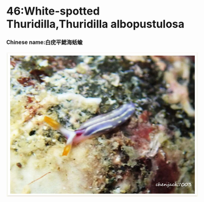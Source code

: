 # 46:White-spotted Thuridilla,Thuridilla albopustulosa

#### Chinese name:白疣平鰓海蛞蝓

![](../../.gitbook/assets/thuridilla-albo-pustulosa.jpg)

